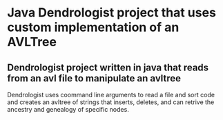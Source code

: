 # Java Dendrologist project that uses custom implementation of an AVLTree

## Dendrologist project written in java that reads from an avl file to manipulate an avltree

Dendrologist uses coommand line arguments to read a file and sort code and creates an avltree
of strings that inserts, deletes, and can retrive the ancestry and genealogy of specific nodes.

